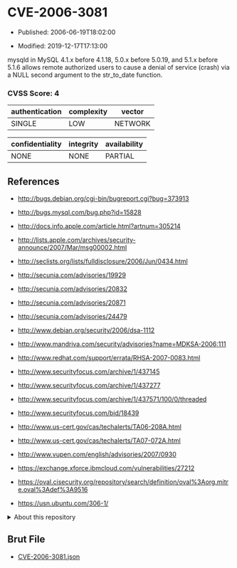 # CVE-2006-3081

- Published: 2006-06-19T18:02:00

- Modified: 2019-12-17T17:13:00

mysqld in MySQL 4.1.x before 4.1.18, 5.0.x before 5.0.19, and 5.1.x before 5.1.6 allows remote authorized users to cause a denial of service (crash) via a NULL second argument to the str_to_date function.

### CVSS Score: **4**

| authentication | complexity | vector |
| --- | --- | --- |
| SINGLE | LOW | NETWORK |

| confidentiality | integrity | availability |
| --- | --- | --- |
| NONE | NONE | PARTIAL |

## References

* http://bugs.debian.org/cgi-bin/bugreport.cgi?bug=373913

* http://bugs.mysql.com/bug.php?id=15828

* http://docs.info.apple.com/article.html?artnum=305214

* http://lists.apple.com/archives/security-announce/2007/Mar/msg00002.html

* http://seclists.org/lists/fulldisclosure/2006/Jun/0434.html

* http://secunia.com/advisories/19929

* http://secunia.com/advisories/20832

* http://secunia.com/advisories/20871

* http://secunia.com/advisories/24479

* http://www.debian.org/security/2006/dsa-1112

* http://www.mandriva.com/security/advisories?name=MDKSA-2006:111

* http://www.redhat.com/support/errata/RHSA-2007-0083.html

* http://www.securityfocus.com/archive/1/437145

* http://www.securityfocus.com/archive/1/437277

* http://www.securityfocus.com/archive/1/437571/100/0/threaded

* http://www.securityfocus.com/bid/18439

* http://www.us-cert.gov/cas/techalerts/TA06-208A.html

* http://www.us-cert.gov/cas/techalerts/TA07-072A.html

* http://www.vupen.com/english/advisories/2007/0930

* https://exchange.xforce.ibmcloud.com/vulnerabilities/27212

* https://oval.cisecurity.org/repository/search/definition/oval%3Aorg.mitre.oval%3Adef%3A9516

* https://usn.ubuntu.com/306-1/

<details>
<summary>About this repository</summary> 

  This repository is part of the project [Live Hack CVE](https://github.com/Live-Hack-CVE). Main website can be found [www.live-hack.org](https://www.live-hack.org) 
  
  Made by [Sn0wAlice](https://github.com/Sn0wAlice) for the people that care about security and need to have a feed of the latest CVEs. Hope you enjoy it, don't forget to star the repo and follow me on [Twitter](https://twitter.com/Sn0wAlice) and [Github](https://github.com/Sn0wAlice). And that is my [personnal website](https://www.alice-snow.me/)

  - [Home Page](https://github.com/Live-Hack-CVE)
  - [Framework](https://github.com/Live-Hack-CVE/cve-framework)
  - [CVE database](https://github.com/Live-Hack-CVE/full_database)
  - [Changelog](https://github.com/Live-Hack-CVE/Changelog)
</details>

## Brut File

* [CVE-2006-3081.json](https://raw.githubusercontent.com/Live-Hack-CVE/full_database/main/cves/2006/CVE-2006-3081.json)

